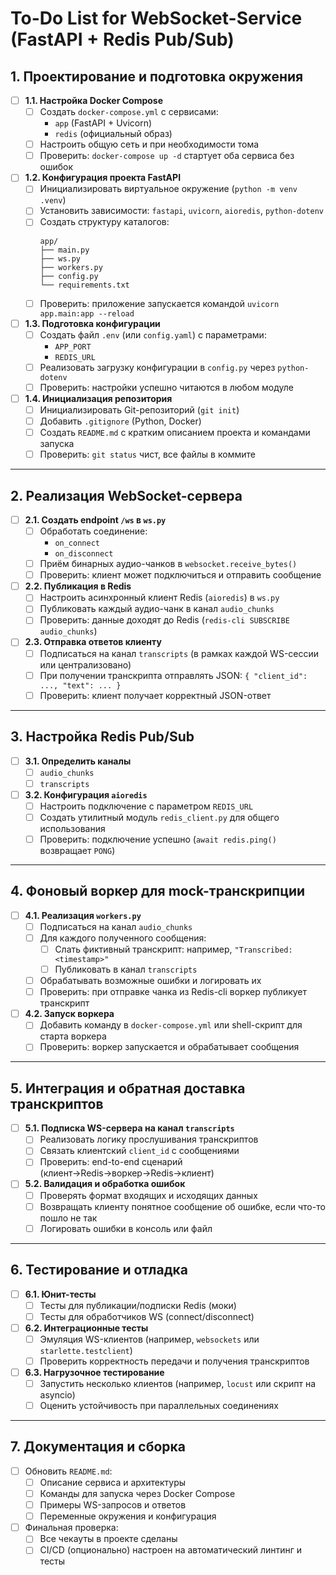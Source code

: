# To-Do List for WebSocket-Service (FastAPI + Redis Pub/Sub)

## 1. Проектирование и подготовка окружения

- [ ] **1.1. Настройка Docker Compose**
  - [ ] Создать `docker-compose.yml` с сервисами:
    - `app` (FastAPI + Uvicorn)
    - `redis` (официальный образ)
  - [ ] Настроить общую сеть и при необходимости тома
  - [ ] Проверить: `docker-compose up -d` стартует оба сервиса без ошибок

- [ ] **1.2. Конфигурация проекта FastAPI**
  - [ ] Инициализировать виртуальное окружение (`python -m venv .venv`)
  - [ ] Установить зависимости: `fastapi`, `uvicorn`, `aioredis`, `python-dotenv`
  - [ ] Создать структуру каталогов:
    ```
    app/
    ├── main.py
    ├── ws.py
    ├── workers.py
    ├── config.py
    └── requirements.txt
    ```
  - [ ] Проверить: приложение запускается командой `uvicorn app.main:app --reload`

- [ ] **1.3. Подготовка конфигурации**
  - [ ] Создать файл `.env` (или `config.yaml`) с параметрами:
    - `APP_PORT`
    - `REDIS_URL`
  - [ ] Реализовать загрузку конфигурации в `config.py` через `python-dotenv`
  - [ ] Проверить: настройки успешно читаются в любом модуле

- [ ] **1.4. Инициализация репозитория**
  - [ ] Инициализировать Git-репозиторий (`git init`)
  - [ ] Добавить `.gitignore` (Python, Docker)
  - [ ] Создать `README.md` с кратким описанием проекта и командами запуска
  - [ ] Проверить: `git status` чист, все файлы в коммите

---

## 2. Реализация WebSocket-сервера

- [ ] **2.1. Создать endpoint `/ws` в `ws.py`**
  - [ ] Обработать соединение:
    - `on_connect`
    - `on_disconnect`
  - [ ] Приём бинарных аудио-чанков в `websocket.receive_bytes()`
  - [ ] Проверить: клиент может подключиться и отправить сообщение

- [ ] **2.2. Публикация в Redis**
  - [ ] Настроить асинхронный клиент Redis (`aioredis`) в `ws.py`
  - [ ] Публиковать каждый аудио-чанк в канал `audio_chunks`
  - [ ] Проверить: данные доходят до Redis (`redis-cli SUBSCRIBE audio_chunks`)

- [ ] **2.3. Отправка ответов клиенту**
  - [ ] Подписаться на канал `transcripts` (в рамках каждой WS-сессии или централизовано)
  - [ ] При получении транскрипта отправлять JSON: `{ "client_id": ..., "text": ... }`
  - [ ] Проверить: клиент получает корректный JSON-ответ

---

## 3. Настройка Redis Pub/Sub

- [ ] **3.1. Определить каналы**
  - [ ] `audio_chunks`
  - [ ] `transcripts`

- [ ] **3.2. Конфигурация `aioredis`**
  - [ ] Настроить подключение с параметром `REDIS_URL`
  - [ ] Создать утилитный модуль `redis_client.py` для общего использования
  - [ ] Проверить: подключение успешно (`await redis.ping()` возвращает `PONG`)

---

## 4. Фоновый воркер для mock-транскрипции

- [ ] **4.1. Реализация `workers.py`**
  - [ ] Подписаться на канал `audio_chunks`
  - [ ] Для каждого полученного сообщения:
    - [ ] Слать фиктивный транскрипт: например, `"Transcribed: <timestamp>"`
    - [ ] Публиковать в канал `transcripts`
  - [ ] Обрабатывать возможные ошибки и логировать их
  - [ ] Проверить: при отправке чанка из Redis-cli воркер публикует транскрипт

- [ ] **4.2. Запуск воркера**
  - [ ] Добавить команду в `docker-compose.yml` или shell-скрипт для старта воркера
  - [ ] Проверить: воркер запускается и обрабатывает сообщения

---

## 5. Интеграция и обратная доставка транскриптов

- [ ] **5.1. Подписка WS-сервера на канал `transcripts`**
  - [ ] Реализовать логику прослушивания транскриптов
  - [ ] Связать клиентский `client_id` с сообщениями
  - [ ] Проверить: end-to-end сценарий (клиент→Redis→воркер→Redis→клиент)

- [ ] **5.2. Валидация и обработка ошибок**
  - [ ] Проверять формат входящих и исходящих данных
  - [ ] Возвращать клиенту понятное сообщение об ошибке, если что-то пошло не так
  - [ ] Логировать ошибки в консоль или файл

---

## 6. Тестирование и отладка

- [ ] **6.1. Юнит-тесты**
  - [ ] Тесты для публикации/подписки Redis (моки)
  - [ ] Тесты для обработчиков WS (connect/disconnect)

- [ ] **6.2. Интеграционные тесты**
  - [ ] Эмуляция WS-клиентов (например, `websockets` или `starlette.testclient`)
  - [ ] Проверить корректность передачи и получения транскриптов

- [ ] **6.3. Нагрузочное тестирование**
  - [ ] Запустить несколько клиентов (например, `locust` или скрипт на asyncio)
  - [ ] Оценить устойчивость при параллельных соединениях

---

## 7. Документация и сборка

- [ ] Обновить `README.md`:
  - [ ] Описание сервиса и архитектуры
  - [ ] Команды для запуска через Docker Compose
  - [ ] Примеры WS-запросов и ответов
  - [ ] Переменные окружения и конфигурация

- [ ] Финальная проверка:
  - [ ] Все чекауты в проекте сделаны
  - [ ] CI/CD (опционально) настроен на автоматический линтинг и тесты